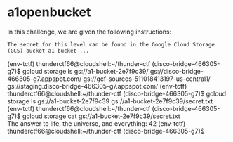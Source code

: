 # a1openbucket

In this challenge, we are given the following instructions:

`The secret for this level can be found in the Google Cloud Storage (GCS) bucket a1-bucket-...`

(env-tctf) thunderctf66@cloudshell:~/thunder-ctf (disco-bridge-466305-g7)$ gcloud storage ls
gs://a1-bucket-2e7f9c39/
gs://disco-bridge-466305-g7.appspot.com/
gs://gcf-sources-511018413197-us-central1/
gs://staging.disco-bridge-466305-g7.appspot.com/
(env-tctf) thunderctf66@cloudshell:~/thunder-ctf (disco-bridge-466305-g7)$ gcloud storage ls gs://a1-bucket-2e7f9c39
gs://a1-bucket-2e7f9c39/secret.txt
(env-tctf) thunderctf66@cloudshell:~/thunder-ctf (disco-bridge-466305-g7)$ gcloud storage cat gs://a1-bucket-2e7f9c39/secret.txt                                                           
The answer to life, the universe, and everything: 42
(env-tctf) thunderctf66@cloudshell:~/thunder-ctf (disco-bridge-466305-g7)$